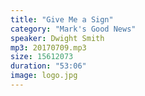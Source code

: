 ```yaml
---
title: "Give Me a Sign"
category: "Mark's Good News"
speaker: Dwight Smith
mp3: 20170709.mp3
size: 15612073
duration: "53:06"
image: logo.jpg
---
```

